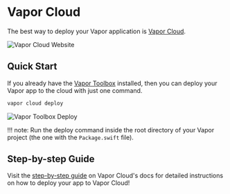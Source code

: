 # Vapor Cloud

The best way to deploy your Vapor application is [Vapor Cloud](https://vapor.cloud).

![Vapor Cloud Website](https://user-images.githubusercontent.com/1342803/31300830-fa6497b6-aac3-11e7-8852-33b30aa13186.png)

## Quick Start

If you already have the [Vapor Toolbox](../getting-started/toolbox.md) installed, then you can deploy your
Vapor app to the cloud with just one command.

```sh
vapor cloud deploy
```

![Vapor Toolbox Deploy](https://user-images.githubusercontent.com/1342803/31300850-14d7d8b0-aac4-11e7-8e42-84d406ffb76b.png)


!!! note:
	Run the deploy command inside the root directory of your Vapor project (the one with the `Package.swift` file).

## Step-by-step Guide

Visit the [step-by-step guide](https://docs.vapor.cloud/quick-start/) on Vapor Cloud's docs for detailed
instructions on how to deploy your app to Vapor Cloud!
